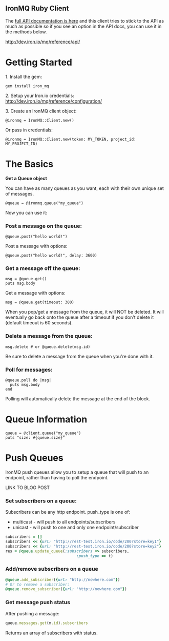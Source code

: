 IronMQ Ruby Client
-------------

The [full API documentation is here](http://dev.iron.io/mq/reference/api/) and this client tries to stick to the API as
much as possible so if you see an option in the API docs, you can use it in the methods below.

http://dev.iron.io/mq/reference/api/

Getting Started
==============

1\. Install the gem:

    gem install iron_mq

2\. Setup your Iron.io credentials: http://dev.iron.io/mq/reference/configuration/

3\. Create an IronMQ client object:

    @ironmq = IronMQ::Client.new()

Or pass in credentials:

    @ironmq = IronMQ::Client.new(token: MY_TOKEN, project_id: MY_PROJECT_ID)


The Basics
=========

**Get a Queue object**

You can have as many queues as you want, each with their own unique set of messages.

    @queue = @ironmq.queue("my_queue")

Now you can use it:

### Post a message on the queue:

    @queue.post("hello world!")

Post a message with options:

    @queue.post("hello world!", delay: 3600)

### Get a message off the queue:

    msg = @queue.get()
    puts msg.body

Get a message with options:

    msg = @queue.get(timeout: 300)

When you pop/get a message from the queue, it will NOT be deleted. It will eventually go back onto the queue after
a timeout if you don't delete it (default timeout is 60 seconds).

### Delete a message from the queue:

    msg.delete # or @queue.delete(msg.id)

Be sure to delete a message from the queue when you're done with it.

### Poll for messages:

    @queue.poll do |msg|
      puts msg.body
    end

Polling will automatically delete the message at the end of the block.

Queue Information
=================

    queue = @client.queue("my_queue")
    puts "size: #{queue.size}"


Push Queues
===========

IronMQ push queues allow you to setup a queue that will push to an endpoint, rather than having to poll the endpoint.

LINK TO BLOG POST

### Set subscribers on a queue:

Subscribers can be any http endpoint. push_type is one of:

- multicast - will push to all endpoints/subscribers
- unicast - will push to one and only one endpoint/subscriber


```ruby
subscribers = []
subscribers << {url: "http://rest-test.iron.io/code/200?store=key1"}
subscribers << {url: "http://rest-test.iron.io/code/200?store=key2"}
res = @queue.update_queue(:subscribers => subscribers,
                               :push_type => t)
```

### Add/remove subscribers on a queue

```ruby
@queue.add_subscriber({url: "http://nowhere.com"})
# Or to remove a subscriber:
@queue.remove_subscriber({url: "http://nowhere.com"})
```

### Get message push status

After pushing a message:

```ruby
queue.messages.get(m.id).subscribers
```

Returns an array of subscribers with status.
